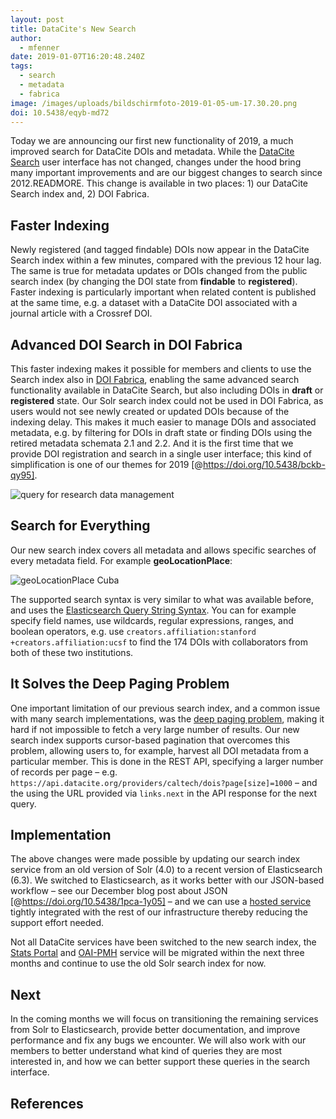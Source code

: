 ```yaml
---
layout: post
title: DataCite's New Search
author:
  - mfenner
date: 2019-01-07T16:20:48.240Z
tags:
  - search
  - metadata
  - fabrica
image: /images/uploads/bildschirmfoto-2019-01-05-um-17.30.20.png
doi: 10.5438/eqyb-md72
---
```

Today we are announcing our first new functionality of 2019, a much improved search for DataCite DOIs and metadata. While the [DataCite Search](https://search.datacite.org) user interface has not changed, changes under the hood bring many important improvements and are our biggest changes to search since 2012.READMORE. This change is available in two places: 1) our DataCite Search index and, 2) DOI Fabrica. 

## Faster Indexing

Newly registered (and tagged findable) DOIs now appear in the DataCite Search index within a few minutes, compared with the previous 12 hour lag. The same is true for metadata updates or DOIs changed from the public search index (by changing the DOI state from **findable** to **registered**). Faster indexing is particularly important when related content is published at the same time, e.g. a dataset with a DataCite DOI associated with a journal article with a Crossref DOI.

## Advanced DOI Search in DOI Fabrica

This faster indexing makes it possible for members and clients to use the Search index also in [DOI Fabrica](https://doi.datacite.org), enabling the same advanced search functionality available in DataCite Search, but also including DOIs in **draft** or **registered** state. Our Solr search index could not be used in DOI Fabrica, as users would not see newly created or updated DOIs because of the indexing delay. This makes it much easier to manage DOIs and associated metadata, e.g. by filtering for DOIs in draft state or finding DOIs using the retired metadata schemata 2.1 and 2.2. And it is the first time that we provide DOI registration and search in a single user interface; this kind of simplification is one of our themes for 2019 \[@https://doi.org/10.5438/bckb-qy95].

![query for research data management](/images/uploads/bildschirmfoto-2019-01-05-um-17.30.20.png)

## Search for Everything

Our new search index covers all metadata and allows specific searches of every metadata field. For example **geoLocationPlace**:

![geoLocationPlace Cuba](/images/uploads/bildschirmfoto-2019-01-05-um-17.40.47.png)

The supported search syntax is very similar to what was available before, and uses the [Elasticsearch Query String Syntax](https://www.elastic.co/guide/en/elasticsearch/reference/current/query-dsl-query-string-query.html#query-string-syntax). You can for example specify field names, use wildcards, regular expressions, ranges, and boolean operators, e.g. use `creators.affiliation:stanford +creators.affiliation:ucsf` to find the 174 DOIs with collaborators from both of these two institutions.

## It Solves the Deep Paging Problem

One important limitation of our previous search index, and a common issue with many search implementations, was the [deep paging problem](https://solr.pl/en/2011/07/18/deep-paging-problem/), making it hard if not impossible to fetch a very large number of results. Our new search index supports cursor-based pagination that overcomes this problem, allowing users to, for example, harvest all DOI metadata from a particular member. This is done in the REST API, specifying a larger number of records per page – e.g. `https://api.datacite.org/providers/caltech/dois?page[size]=1000` – and the using the URL provided via `links.next` in the API response for the next query.

## Implementation

The above changes were made possible by updating our search index service from an old version of Solr (4.0) to a recent version of Elasticsearch (6.3). We switched to Elasticsearch, as it works better with our JSON-based workflow – see our December blog post about JSON \[@https://doi.org/10.5438/1pca-1y05] – and we can use a [hosted service](https://aws.amazon.com/elasticsearch-service/) tightly integrated with the rest of our infrastructure thereby reducing the support effort needed.

Not all DataCite services have been switched to the new search index, the [Stats Portal](https://stats.datacite.org) and [OAI-PMH](https://oai.datacite.org) service will be migrated within the next three months and continue to use the old Solr search index for now.

## Next

In the coming months we will focus on transitioning the remaining services from Solr to Elasticsearch, provide better documentation, and improve performance and fix any bugs we encounter. We will also work with our members to better understand what kind of queries they are most interested in, and how we can better support these queries in the search interface.

## References
